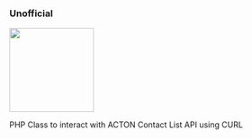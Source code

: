 ### Unofficial 
<img src="https://www.act-on.com/app/uploads/2016/04/Act-On_logo-2016_two-tone.png" width="150">

PHP Class to interact with ACTON Contact List API using CURL
